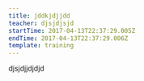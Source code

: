 ```yaml
---
title: jddkjdjjdd
teacher: djsjdjsjd
startTime: 2017-04-13T22:37:29.005Z
endTime: 2017-04-13T22:37:29.006Z
template: training
---
```

djsjdjjdjdjd
